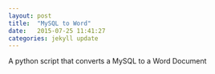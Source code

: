 ```yaml
---
layout: post
title:  "MySQL to Word"
date:   2015-07-25 11:41:27
categories: jekyll update
---
```

A python script that converts a MySQL to a Word Document